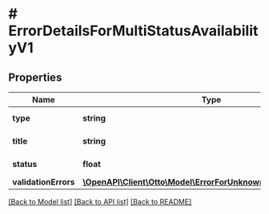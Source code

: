 # # ErrorDetailsForMultiStatusAvailabilityV1

## Properties

Name | Type | Description | Notes
------------ | ------------- | ------------- | -------------
**type** | **string** | url of the request |
**title** | **string** | type of error |
**status** | **float** | status code of response |
**validationErrors** | [**\OpenAPI\Client\Otto\Model\ErrorForUnknownSkuAvailabilityV1[]**](ErrorForUnknownSkuAvailabilityV1.md) |  |

[[Back to Model list]](../../README.md#models) [[Back to API list]](../../README.md#endpoints) [[Back to README]](../../README.md)
